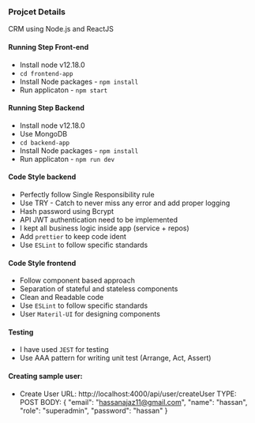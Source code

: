 ### Projcet Details

CRM using Node.js and ReactJS

#### Running Step Front-end
- Install node v12.18.0
- `cd frontend-app`
- Install Node packages - `npm install`
- Run applicaton - `npm start`

#### Running Step Backend
- Install node v12.18.0
- Use MongoDB
- `cd backend-app`
- Install Node packages - `npm install`
- Run applicaton - `npm run dev`

#### Code Style backend
- Perfectly follow Single Responsibility rule
- Use TRY - Catch to never miss any error and add proper logging
- Hash password using Bcrypt 
- API JWT authentication need to be implemented
- I kept all business logic inside app (service + repos)
- Add `prettier` to keep code ident
- Use `ESLint` to follow specific standards

#### Code Style frontend
- Follow component based approach
- Separation of stateful and stateless components
- Clean and Readable code
- Use `ESLint` to follow specific standards
- User `Materil-UI` for designing components

#### Testing
- I have used `JEST` for testing 
- Use AAA pattern for writing unit test (Arrange, Act, Assert)

#### Creating sample user:

- Create User
 URL: http://localhost:4000/api/user/createUser
 TYPE: POST
 BODY: {
        "email": "hassanajaz11@gmail.com",
        "name": "hassan",
        "role": "superadmin",
        "password": "hassan"
        }